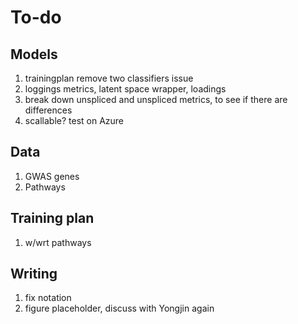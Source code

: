 # To-do
## Models
1. trainingplan remove two classifiers issue
2. loggings metrics, latent space wrapper, loadings
3. break down unspliced and unspliced metrics, to see if there are differences
4. scallable? test on Azure
## Data
1. GWAS genes 
2. Pathways
## Training plan
1. w/wrt pathways
## Writing
1. fix notation
2. figure placeholder, discuss with Yongjin again